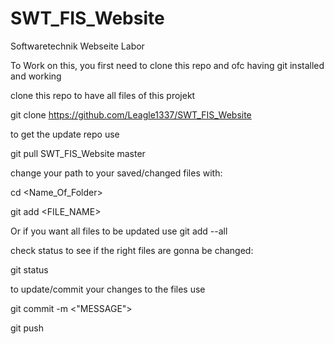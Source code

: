 # SWT_FIS_Website
Softwaretechnik Webseite Labor

To Work on this, you first need to clone this repo and ofc having git installed and working

clone this repo to have all files of this projekt

git clone https://github.com/Leagle1337/SWT_FIS_Website

to get the update repo use

git pull SWT_FIS_Website master

change your path to your saved/changed files with:

cd <Name_Of_Folder>

git add <FILE_NAME>

Or if you want all files to be updated use git add --all

check status to see if the right files are gonna be changed:

git status

to update/commit your changes to the files use 

git commit -m <"MESSAGE">

git push
